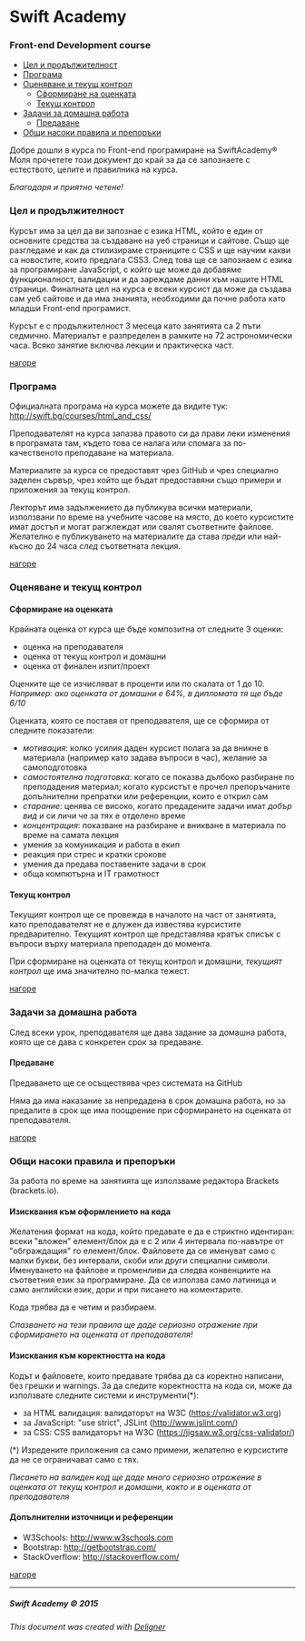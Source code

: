 # Swift Academy

### Front-end Development course

- [Цел и продължителност](#Цел-и-продължителност)
- [Програма](#Програма)
- [Оценяване и текущ контрол](#Оценяване-и-текущ-контрол)
  - [Сформиране на оценката](#Сформиране-на-оценката) 
  - [Текущ контрол](#Текущ-контрол)
- [Задачи за домашна работа](#Задачи-за-домашна-работа)
  - [Предаване](#Предаване)
- [Общи насоки правила и препоръки](#Общи-насоки-правила-и-препоръки)

Добре дошли в курса по Front-end програмиране на SwiftAcademy&reg;
Моля прочетете този документ до край за да се запознаете с естеството, целите и правилника на курса.

_Благодаря и приятно четене!_

###  Цел и продължителност

Курсът има за цел да ви запознае с езика HTML, който е един от основните средства за създаване на уеб страници и сайтове. Също ще разгледаме и как да стилизираме страниците с CSS и ще научим какви са новостите, които предлага CSS3.
След това ще се запознаем с езика за програмиране JavaScript, с който ще може да добавяме функционалност, валидации и да зареждаме данни към нашите HTML страници. Финалната цел на курса е всеки курсист да може да създава сам уеб сайтове и да има знанията, необходими да почне работа като младши Front-end програмист.

Курсът е с продължителност 3 месеца като занятията са 2 пъти седмично. Материалът е разпределен в рамките на 72 астрономически часа.
Всяко занятие включва лекции и практическа част.

[нагоре](#Swift-Academy)

### Програма

Официалната програма на курса можете да видите тук: http://swift.bg/courses/html_and_css/

Преподавателят на курса запазва правото си да прави леки изменения в програмата там, където това се налага или спомага за по-качественото преподаване на материала.

Материалите за курса се предоставят чрез GitHub и чрез специално заделен сървър, чрез който ще бъдат предоставяни също примери и приложения за текущ контрол.

Лекторът има задължението да публикува всички материали, използвани по време на учебните часове на място, до което курсистите имат достъп и могат рагжлеждат или свалят съответните файлове. Желателно е публикуването на материалите да става _преди_ или най-късно до 24 часа _след_ съответната лекция.

[нагоре](#Swift-Academy)

### Оценяване и текущ контрол

#### Сформиране на оценката

Крайната оценка от курса ще бъде композитна от следните 3 оценки:
- оценка на преподавателя
- оценка от текущ контрол и домашни
- оценка от финален изпит/проект

Оценките ще се изчисляват в проценти или по скалата от 1 до 10.
_Например: ако оценката от домашни е 64%, в дипломата тя ще бъде 6/10_

Оценката, която се поставя от преподавателя, ще се сформира от следните показатели:
- _мотивация_: колко усилия даден курсист полага за да вникне в материала (например като задава въпроси в час), желание за самоподготовка
- _самостоятелна подготовка_: когато се показва дълбоко разбиране по преподадения материал; когато курсистът е прочел препоръчаните допълнителни препратки или референции, които е открил сам
- _старание_: ценява се високо, когато предадените задачи имат *добър вид* и си личи че за тях е отделено време
- _концентрация_: показване на разбиране и вникване в материала по време на самата лекция
- умения за комуникация и работа в екип
- реакция при стрес и кратки срокове
- умения да предава поставените задачи в срок
- обща компютърна и IT грамотност
 
#### Текущ контрол

Текущият контрол ще се провежда в началото на част от занятията, като преподавателят не е длужен да известява курсистите предварително. Текущият контрол ще представлява кратък списък с въпроси върху материала преподаден до момента.

При сформиране на оценката от текущ контрол и домашни, _текущият контрол_ ще има значително по-малка тежест.

[нагоре](#Swift-Academy)

### Задачи за домашна работа

След всеки урок, преподавателя ще дава задание за домашна работа, която ще се дава с конкретен срок за предаване.

#### Предаване

Предаването ще се осъществява чрез системата на GitHub

Няма да има наказание за непредадена в срок домашна работа, но за предалите в срок ще има поощрение при сформирането на оценката от преподавателя.

[нагоре](#Swift-Academy)

### Общи насоки правила и препоръки

За работа по време на занятията ще използваме редактора Brackets (brackets.io).

#### Изисквания към оформлението на кода

Желатения формат на кода, който предавате е да е стриктно идентиран: всеки "вложен" елемент/блок да е с 2 или 4 интервала по-навътре от "обграждащия" го елемент/блок.
Файловете да се именуват само с малки букви, без интервали, скоби или други специални символи.
Именуването на файлове и променливи да следва конвенциите на съответния език за програмиране. Да се използва само латиница и само английски език, дори и при писането на коментарите.

Кода трябва да е четим и разбираем.

_Спазването на тези правила ще даде сериозно отражение при сформирането на оценката от преподавателя!_

#### Изисквания към коректността на кода

Кодът и файловете, които предавате трябва да са коректно написани, без грешки и warnings.
За да следите коректността на кода си, може да използвате следните системи и инструменти(*):

- за HTML валидация: валидаторът на W3C (https://validator.w3.org)
- за JavaScript: "use strict", JSLint (http://www.jslint.com/)
- за CSS: CSS валидаторът на W3C (https://jigsaw.w3.org/css-validator/)

(*) Изредените приложения са само примени, желателно е курсистите да не се ограничават само с тях.

_Писането на валиден код ще даде много сериозно отражение в оценката от текущ контрол и домашни, както и в оценката от преподавателя_

#### Допълнителни източници и референции

- W3Schools: http://www.w3schools.com
- Bootstrap: http://getbootstrap.com/
- StackOverflow: http://stackoverflow.com/

[нагоре](#Swift-Academy)

---

##### Swift Academy &copy; 2015

_This document was created with [Deligner](http://dillinger.io/)_
